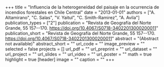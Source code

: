 +++
title = "Influencia de la heterogeneidad del paisaje  en la ocurrencia de incendios forestales en Chile  Central"
date = "2013-01-01"
authors = ["A. Altamirano", "C. Salas", "V. Yaitul", "C. Smith-Ramirez", "A. Avila"]
publication_types = ["2"]
publication = "Revista de Geografía del Norte Grande, 55 157--170. https://doi.org/10.4067/S0718-34022013000200011"
publication_short = "Revista de Geografía del Norte Grande, 55 157--170. https://doi.org/10.4067/S0718-34022013000200011"
abstract = "(Abstract not available)"
abstract_short = ""
url_code = ""
image_preview = ""
selected = false
projects = []
url_pdf = ""
url_preprint = ""
url_dataset = ""
url_project = ""
url_slides = ""
url_video = ""
url_poster = ""
math = true
highlight = true
[header]
image = ""
caption = ""
+++
